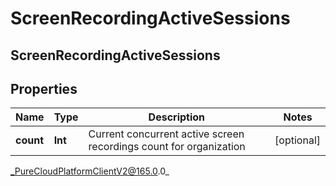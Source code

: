 # ScreenRecordingActiveSessions

## ScreenRecordingActiveSessions

## Properties

|Name | Type | Description | Notes|
|------------ | ------------- | ------------- | -------------|
| **count** | **Int** | Current concurrent active screen recordings count for organization | [optional] |



_PureCloudPlatformClientV2@165.0.0_
